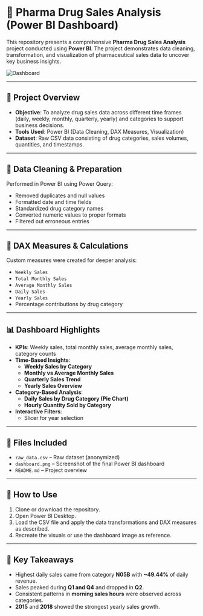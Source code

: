 # 💊 Pharma Drug Sales Analysis (Power BI Dashboard)

This repository presents a comprehensive **Pharma Drug Sales Analysis** project conducted using **Power BI**. The project demonstrates data cleaning, transformation, and visualization of pharmaceutical sales data to uncover key business insights.

![Dashboard](https://github.com/user-attachments/assets/9a720e71-4266-4390-bc5f-ecfa0260e3cf)


---

## 📂 Project Overview

- **Objective**: To analyze drug sales data across different time frames (daily, weekly, monthly, quarterly, yearly) and categories to support business decisions.
- **Tools Used**: Power BI (Data Cleaning, DAX Measures, Visualization)
- **Dataset**: Raw CSV data consisting of drug categories, sales volumes, quantities, and timestamps.

---

## 🧹 Data Cleaning & Preparation

Performed in Power BI using Power Query:
- Removed duplicates and null values
- Formatted date and time fields
- Standardized drug category names
- Converted numeric values to proper formats
- Filtered out erroneous entries

---

## 🧮 DAX Measures & Calculations

Custom measures were created for deeper analysis:
- `Weekly Sales`
- `Total Monthly Sales`
- `Average Monthly Sales`
- `Daily Sales`
- `Yearly Sales`
- Percentage contributions by drug category

---

## 📊 Dashboard Highlights

- **KPIs**: Weekly sales, total monthly sales, average monthly sales, category counts
- **Time-Based Insights**:
  - **Weekly Sales by Category**
  - **Monthly vs Average Monthly Sales**
  - **Quarterly Sales Trend**
  - **Yearly Sales Overview**
- **Category-Based Analysis**:
  - **Daily Sales by Drug Category (Pie Chart)**
  - **Hourly Quantity Sold by Category**
- **Interactive Filters**:
  - Slicer for year selection

---

## 📁 Files Included

- `raw_data.csv` – Raw dataset (anonymized)
- `dashboard.png` – Screenshot of the final Power BI dashboard
- `README.md` – Project overview

---

## 🚀 How to Use

1. Clone or download the repository.
2. Open Power BI Desktop.
3. Load the CSV file and apply the data transformations and DAX measures as described.
4. Recreate the visuals or use the dashboard image as reference.

---

## 📌 Key Takeaways

- Highest daily sales came from category **N05B** with **~49.44%** of daily revenue.
- Sales peaked during **Q1 and Q4** and dropped in **Q2**.
- Consistent patterns in **morning sales hours** were observed across categories.
- **2015** and **2018** showed the strongest yearly sales growth.
